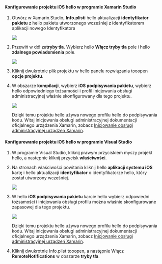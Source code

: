 #### <a name="configure-hello-ios-project-in-xamarin-studio"></a>Konfigurowanie projektu iOS hello w programie Xamarin Studio
1. Otwórz w Xamarin.Studio, **Info.plist**i hello aktualizacji **identyfikator pakietu** z hello pakietu utworzonego wcześniej z identyfikatorem aplikacji nowego Identyfikatora

    ![](./media/app-service-mobile-xamarin-ios-configure-project/mobile-services-ios-push-21.png)
2. Przewiń w dół za**tryby tła**. Wybierz hello **Włącz tryby tła** pole i hello **zdalnego powiadomienia** pole.

    ![](./media/app-service-mobile-xamarin-ios-configure-project/mobile-services-ios-push-22.png)
3. Kliknij dwukrotnie plik projektu w hello panelu rozwiązania tooopen **opcje projektu**.
4. W obszarze **kompilacji**, wybierz **iOS podpisywania pakietu**, wybierz hello odpowiedniego tożsamości i profil inicjowania obsługi administracyjnej właśnie skonfigurowany dla tego projektu.

   ![](./media/app-service-mobile-xamarin-ios-configure-project/mobile-services-ios-push-20.png)

   Dzięki temu projektu hello używa nowego profilu hello do podpisywania kodu. Witaj inicjowania obsługi administracyjnej dokumentacji oficjalnego urządzenia Xamarin, zobacz [Inicjowanie obsługi administracyjnej urządzeń Xamarin].

#### <a name="configure-hello-ios-project-in-visual-studio"></a>Konfigurowanie projektu iOS hello w programie Visual Studio
1. W programie Visual Studio, kliknij prawym przyciskiem myszy projekt hello, a następnie kliknij przycisk **właściwości**.
2. Na stronach właściwości powitania kliknij hello **aplikacji systemu iOS** kartę i hello aktualizacji **identyfikator** o identyfikatorze hello, który został utworzony wcześniej.

    ![](./media/app-service-mobile-xamarin-ios-configure-project/mobile-services-ios-push-23.png)
3. W hello **iOS podpisywania pakietu** karcie hello wybierz odpowiedni tożsamości i inicjowania obsługi profilu można właśnie skonfigurowane zapasowej dla tego projektu.

    ![](./media/app-service-mobile-xamarin-ios-configure-project/mobile-services-ios-push-24.png)

    Dzięki temu projektu hello używa nowego profilu hello do podpisywania kodu. Witaj inicjowania obsługi administracyjnej dokumentacji oficjalnego urządzenia Xamarin, zobacz [Inicjowanie obsługi administracyjnej urządzeń Xamarin].
4. Kliknij dwukrotnie Info.plist tooopen, a następnie Włącz **RemoteNotifications** w obszarze **tryby tła**.

[Inicjowanie obsługi administracyjnej urządzeń Xamarin]: http://developer.xamarin.com/guides/ios/getting_started/installation/device_provisioning/
